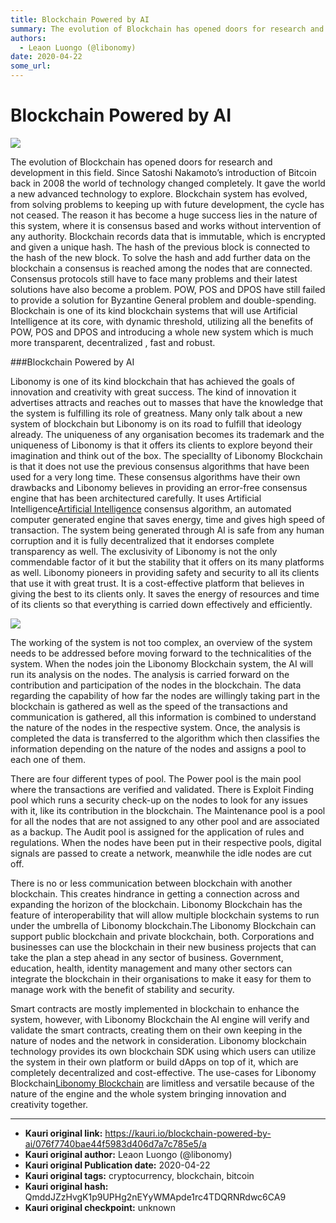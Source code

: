 ```yaml
---
title: Blockchain Powered by AI
summary: The evolution of Blockchain has opened doors for research and development in this field. Since Satoshi Nakamoto’s introduction of Bitcoin back in 2008 the world
authors:
  - Leaon Luongo (@libonomy)
date: 2020-04-22
some_url: 
---
```


# Blockchain Powered by AI

![](https://ipfs.infura.io/ipfs/Qmb8ut2GbxvK1dCRo42nqxmZ5DcMcp3oUNT9BnP4t79cZt)


The evolution of Blockchain has opened doors for research and development in this field. Since Satoshi Nakamoto’s introduction of Bitcoin back in 2008 the world of technology changed completely. It gave the world a new advanced technology to explore. Blockchain system has evolved, from solving problems to keeping up with future development, the cycle has not ceased. The reason it has become a huge success lies in the nature of this system, where it is consensus based and works without intervention of any authority. Blockchain records data that is immutable, which is encrypted and given a unique hash. The hash of the previous block is connected to the hash of the new block. To solve the hash and add further data on the blockchain a consensus is reached among the nodes that are connected. Consensus protocols still have to face many problems and their latest solutions have also become a problem. POW, POS and DPOS have still failed to provide a solution for Byzantine General problem and double-spending. Blockchain is one of its kind blockchain systems that will use Artificial Intelligence at its core, with dynamic threshold, utilizing all the benefits of POW, POS and DPOS and introducing a whole new system which is much more transparent, decentralized , fast and robust.


###Blockchain Powered by AI

Libonomy is one of its kind blockchain that has achieved the goals of innovation and creativity with great success. The kind of innovation it advertises attracts and reaches out to masses that have the knowledge that the system is fulfilling its role of greatness. Many only talk about a new system of blockchain but Libonomy is on its road to fulfill that ideology already. The uniqueness of any organisation becomes its trademark and the uniqueness of Libonomy is that it offers its clients to explore beyond their imagination and think out of the box. The speciallty of Libonomy Blockchain is that it does not use the previous consensus algorithms that have been used for a very long time. These consensus algorithms have their own drawbacks and Libonomy believes in providing an error-free consensus engine that has been architectured carefully. It uses Artificial Intelligence[Artificial Intelligence](https://libonomy.com) consensus algorithm, an automated computer generated engine that saves energy, time and gives high speed of transaction. The system being generated through AI is safe from any human corruption and it is fully decentralized that it endorses complete transparency as well. The exclusivity of Libonomy is not the only commendable factor of it but the stability that it offers on its many platforms as well. Libonomy pioneers in providing safety and security to all its clients that use it with great trust. It is a cost-effective platform that believes in giving the best to its clients only. It saves the energy of resources and time of its clients so that everything is carried down effectively and efficiently.

![](https://ipfs.infura.io/ipfs/QmRw4KWLwWTBGj9LrhvG68kED8KhXrRFKA3rzmmEdc9WUh)

The working of the system is not too complex, an overview of the system needs to be addressed before moving forward to the technicalities of the system. When the nodes join the Libonomy Blockchain system, the AI will run its analysis on the nodes. The analysis is carried forward on the contribution and participation of the nodes in the blockchain. The data regarding the capability of how far the nodes are willingly taking part in the blockchain is gathered as well as the speed of the transactions and communication is gathered, all this information is combined to understand the nature of the nodes in the respective system. Once, the analysis is completed the data is transferred to the algorithm which then classifies the information depending on the nature of the nodes and assigns a pool to each one of them.


There are four different types of pool. The Power pool is the main pool where the transactions are verified and validated. There is Exploit Finding pool which runs a security check-up on the nodes to look for any issues with it, like its contribution in the blockchain. The Maintenance pool is a pool for all the nodes that are not assigned to any other pool and are associated as a backup. The Audit pool is assigned for the application of rules and regulations. When the nodes have been put in their respective pools, digital signals are passed to create a network, meanwhile the idle nodes are cut off.

There is no or less communication between blockchain with another blockchain. This creates hindrance in getting a connection across and expanding the horizon of the blockchain. Libonomy Blockchain has the feature of interoperability that will allow multiple blockchain systems to run under the umbrella of Libonomy blockchain.The Libonomy Blockchain can support public blockchain and private blockchain, both. Corporations and businesses can use the blockchain in their new business projects that can take the plan a step ahead in any sector of business. Government, education, health, identity management and many other sectors can integrate the blockchain in their organisations to make it easy for them to manage work with the benefit of stability and security.

Smart contracts are mostly implemented in blockchain to enhance the system, however, with Libonomy Blockchain the AI engine will verify and validate the smart contracts, creating them on their own keeping in the nature of nodes and the network in consideration. Libonomy blockchain technology provides its own blockchain SDK using which users can utilize the system in their own platform or build dApps on top of it, which are completely decentralized and cost-effective. The use-cases for Libonomy Blockchain[Libonomy Blockchain](https://libonomy.com) are limitless and versatile because of the nature of the engine and the whole system bringing innovation and creativity together.


---

- **Kauri original link:** https://kauri.io/blockchain-powered-by-ai/076f7740bae44f5983d406d7a7c785e5/a
- **Kauri original author:** Leaon Luongo (@libonomy)
- **Kauri original Publication date:** 2020-04-22
- **Kauri original tags:** cryptocurrency, blockchain, bitcoin
- **Kauri original hash:** QmddJZzHvgK1p9UPHg2nEYyWMApde1rc4TDQRNRdwc6CA9
- **Kauri original checkpoint:** unknown



